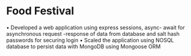 # Food Festival                                                                                                                            
•	Developed a web application using express sessions, async- await for asynchronous request -response of data from database and salt hash passwords for securing login
• Scaled the application using NOSQL database to persist data with MongoDB using Mongoose ORM
